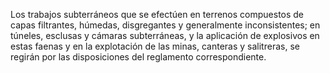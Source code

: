 Los trabajos subterráneos que se efectúen en terrenos compuestos de capas filtrantes, húmedas, disgregantes y generalmente inconsistentes; en túneles, esclusas y cámaras subterráneas, y la aplicación de explosivos en estas faenas y en la explotación de las minas, canteras y salitreras, se regirán por las disposiciones del reglamento correspondiente.